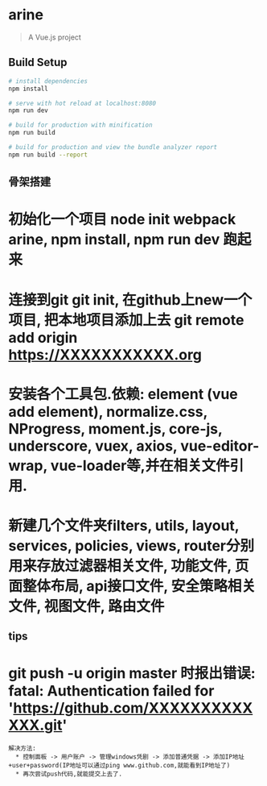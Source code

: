 # arine

> A Vue.js project

## Build Setup

``` bash
# install dependencies
npm install

# serve with hot reload at localhost:8080
npm run dev

# build for production with minification
npm run build

# build for production and view the bundle analyzer report
npm run build --report
```

## 骨架搭建
  # 初始化一个项目 node init webpack arine, npm install, npm run dev 跑起来
  # 连接到git git init, 在github上new一个项目, 把本地项目添加上去 git remote add origin https://XXXXXXXXXXX.org
  # 安装各个工具包.依赖: element (vue add element), normalize.css, NProgress, moment.js, core-js, underscore, vuex, axios, vue-editor-wrap, vue-loader等,并在相关文件引用. 
  # 新建几个文件夹filters, utils, layout, services, policies, views, router分别用来存放过滤器相关文件, 功能文件, 页面整体布局, api接口文件, 安全策略相关文件, 视图文件, 路由文件

## tips 
  # git push -u origin master 时报出错误: fatal: Authentication failed for 'https://github.com/XXXXXXXXXXXXX.git'
    解决方法:
      * 控制面板 -> 用户账户 -> 管理windows凭剧 -> 添加普通凭据 -> 添加IP地址+user+password(IP地址可以通过ping www.github.com,就能看到IP地址了)
      * 再次尝试push代码,就能提交上去了.
  # 